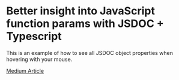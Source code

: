 # Better insight into JavaScript function params with JSDOC + Typescript

This is an example of how to see all JSDOC object properties when hovering with your mouse.

[Medium Article](https://medium.com/@pgburrack/better-insight-into-javascript-function-params-with-jsdoc-typescript-2efaf1658b56)
